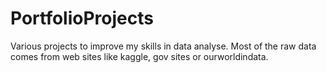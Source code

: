 # PortfolioProjects
Various projects to improve my skills in data analyse.
Most of the raw data comes from web sites like kaggle, gov sites or ourworldindata.
